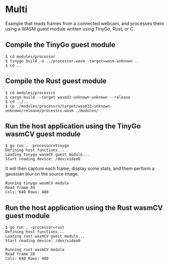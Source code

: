# Multi

Example that reads frames from a connected webcam, and processes them using a WASM guest module written using TinyGo, Rust, or C.

## Compile the TinyGo guest module

```shell
$ cd modules/processor
$ tinygo build -o ../processor.wasm -target=wasm-unknown .
$ cd ..
```

## Compile the Rust guest module

```shell
$ cd modules/processrs
$ cargo build --target wasm32-unknown-unknown --release
$ cd ../..
$ cp ./modules/processrs/target/wasm32-unknown-unknown/release/processrs.wasm ./modules/
```

## Run the host application using the TinyGo wasmCV guest module

```shell                           
$ go run . -processor=tinygo
Defining host functions...
Loading tinygo wasmCV guest module...
Start reading device: /dev/video0
```

It will then capture each frame, display some stats, and them perform a gaussian blur on the source image.

```shell
Running tinygo wasmCV module
Read frame 34
Cols: 640 Rows: 480
```

## Run the host application using the Rust wasmCV guest module

```shell                           
$ go run . -processor=rust
Defining host functions...
Loading rust wasmCV guest module...
Start reading device: /dev/video0
```

```shell
Running rust wasmCV module
Read frame 28
Cols: 640 Rows: 480
```
